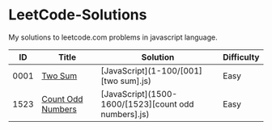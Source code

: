 # LeetCode-Solutions

My solutions to leetcode.com problems in javascript language.

| ID   | Title                                                                                      | Solution                                             | Difficulty |
| ---- | ------------------------------------------------------------------------------------------ | ---------------------------------------------------- | ---------- |
| 0001 | [Two Sum](https://leetcode.com/problems/two-sum/)                                          | [JavaScript](1-100/[001][two sum].js)                | Easy       |
| 1523 | [Count Odd Numbers](https://leetcode.com/problems/count-odd-numbers-in-an-interval-range/) | [JavaScript](1500-1600/[1523][count odd numbers].js) | Easy       |
